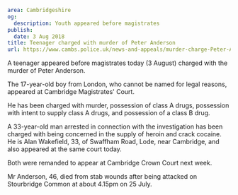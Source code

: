 ```yaml
area: Cambridgeshire
og:
  description: Youth appeared before magistrates
publish:
  date: 3 Aug 2018
title: Teenager charged with murder of Peter Anderson
url: https://www.cambs.police.uk/news-and-appeals/murder-charge-Peter-Anderson
```

A teenager appeared before magistrates today (3 August) charged with the murder of Peter Anderson.

The 17-year-old boy from London, who cannot be named for legal reasons, appeared at Cambridge Magistrates' Court.

He has been charged with murder, possession of class A drugs, possession with intent to supply class A drugs, and possession of a class B drug.

A 33-year-old man arrested in connection with the investigation has been charged with being concerned in the supply of heroin and crack cocaine. He is Alan Wakefield, 33, of Swaffham Road, Lode, near Cambridge, and also appeared at the same court today.

Both were remanded to appear at Cambridge Crown Court next week.

Mr Anderson, 46, died from stab wounds after being attacked on Stourbridge Common at about 4.15pm on 25 July.
